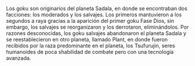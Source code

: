Los goku son originarios del planeta Sadala, en donde se encontraban dos facciones: los moderados y los
 salvajes. Los primeros mantuvieron a los segundos a raya gracias a la aparición del primer goku Fase
 Dios, sin embargo, los salvajes se reorganizaron y los derrotaron, eliminándolos. Por razones desconocidas,
 los goku salvajes abandonaron el planeta Sadala y se reestablecieron en otro planeta, llamado Plant, en
 donde fueron recibidos por la raza predominante en el planeta, los Tsufurujin, seres humanoides de poca
 shabilidad de combate pero con una tecnología avanzada.